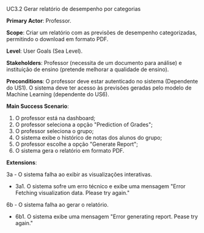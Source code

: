 UC3.2 Gerar relatório de desempenho por categorias

**Primary Actor**: Professor.

**Scope**: Criar um relatório com as previsões de desempenho categorizadas, permitindo o download em formato PDF.

**Level**: User Goals (Sea Level).

**Stakeholders**: Professor (necessita de um documento para análise) e instituição de ensino (pretende melhorar a qualidade de ensino).

**Preconditions**: O professor deve estar autenticado no sistema (Dependente do US1). O sistema deve ter acesso às previsões geradas pelo modelo de Machine Learning (dependente do US6). 

**Main Success Scenario**:
1. O professor está na dashboard;
2. O professor seleciona a opção "Prediction of Grades";
3. O professor seleciona o grupo;
4. O sistema exibe o histórico de notas dos alunos do grupo;
5. O professor escolhe a opção "Generate Report";
6. O sistema gera o relatório em formato PDF.

**Extensions**:

3a - O sistema falha ao exibir as visualizações interativas.
- 3a1. O sistema sofre um erro técnico e exibe uma mensagem "Error Fetching visualization data. Please try again."

6b - O sistema falha ao gerar o relatório.
- 6b1. O sistema exibe uma mensagem "Error generating report. Pease try again."
